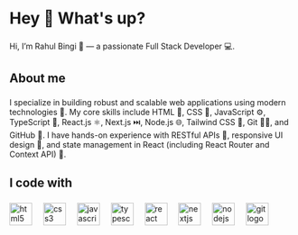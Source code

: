 <h1 align="left">Hey 👋 What's up?</h1>

###

<p align="left">Hi, I’m Rahul Bingi 👋 — a passionate Full Stack Developer 💻.</p>

###

<h2 align="left">About me</h2>

###

<p align="left">I specialize in building robust and scalable web applications using modern technologies 🚀. My core skills include HTML 📝, CSS 🎨, JavaScript ⚙️, TypeScript 🔷, React.js ⚛️, Next.js ⏭️, Node.js 🌐, Tailwind CSS 💨, Git 🧑‍💻, and GitHub 📂. I have hands-on experience with RESTful APIs 🔗, responsive UI design 📱, and state management in React (including React Router and Context API) 🔄.</p>

###

<h2 align="left">I code with</h2>

###

<div align="left">
  <img src="https://cdn.jsdelivr.net/gh/devicons/devicon/icons/html5/html5-original.svg" height="40" alt="html5 logo"  />
  <img width="12" />
  <img src="https://cdn.jsdelivr.net/gh/devicons/devicon/icons/css3/css3-original.svg" height="40" alt="css3 logo"  />
  <img width="12" />
  <img src="https://skillicons.dev/icons?i=js" height="40" alt="javascript logo"  /> 
  <img width="12" />
  <img src="https://cdn.jsdelivr.net/gh/devicons/devicon/icons/typescript/typescript-original.svg" height="40" alt="typescript logo"  />
  <img width="12" />
  <img src="https://cdn.jsdelivr.net/gh/devicons/devicon/icons/react/react-original.svg" height="40" alt="react logo"  />
  <img width="12" />
  <img src="https://cdn.jsdelivr.net/gh/devicons/devicon/icons/nextjs/nextjs-original.svg" height="40" alt="nextjs logo"  />
  <img width="12" />
  <img src="https://cdn.jsdelivr.net/gh/devicons/devicon/icons/nodejs/nodejs-original.svg" height="40" alt="nodejs logo"  />
  <img width="12" />
  <img src="https://cdn.jsdelivr.net/gh/devicons/devicon/icons/git/git-original.svg" height="40" alt="git logo"  />
</div>

###
